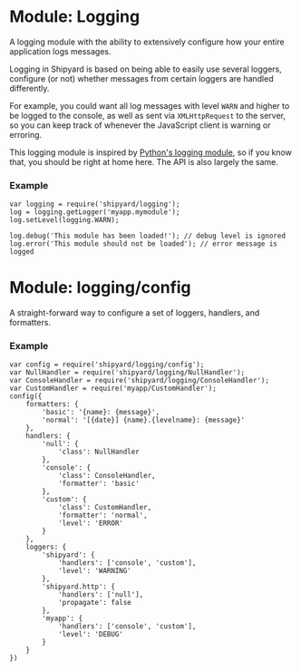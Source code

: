 # Module: Logging

A logging module with the ability to extensively configure how your
entire application logs messages.

Logging in Shipyard is based on being able to easily use several
loggers, configure (or not) whether messages from certain loggers are
handled differently.

For example, you could want all log messages with level `WARN` and
higher to be logged to the console, as well as sent via `XMLHttpRequest`
to the server, so you can keep track of whenever the JavaScript client
is warning or erroring.

This logging module is inspired by [Python's logging module][Python], so if you
know that, you should be right at home here. The API is also largely the
same.

### Example

    var logging = require('shipyard/logging');
    log = logging.getLogger('myapp.mymodule');
    log.setLevel(logging.WARN);

    log.debug('This module has been loaded!'); // debug level is ignored
    log.error('This module should not be loaded'); // error message is logged


# Module: logging/config

A straight-forward way to configure a set of loggers, handlers, and
formatters.

### Example

    var config = require('shipyard/logging/config');
    var NullHandler = require('shipyard/logging/NullHandler');
    var ConsoleHandler = require('shipyard/logging/ConsoleHandler');
    var CustomHandler = require('myapp/CustomHandler');
    config({
        formatters: {
            'basic': '{name}: {message}',
            'normal': '[{date}] {name}.{levelname}: {message}'
        },
        handlers: {
            'null': {
                'class': NullHandler
            },
            'console': {
                'class': ConsoleHandler,
                'formatter': 'basic'
            },
            'custom': {
                'class': CustomHandler,
                'formatter': 'normal',
                'level': 'ERROR'
            }
        },
        loggers: {
            'shipyard': {
                'handlers': ['console', 'custom'],
                'level': 'WARNING'
            },
            'shipyard.http': {
                'handlers': ['null'],
                'propagate': false
            },
            'myapp': {
                'handlers': ['console', 'custom'],
                'level': 'DEBUG'
            }
        }
    })


[Python]: http://docs.python.org/library/logging.html
